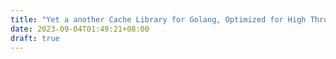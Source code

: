 ```yaml
---
title: "Yet a another Cache Library for Golang, Optimized for High Throughput"
date: 2023-09-04T01:49:21+08:00
draft: true
---
```


